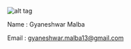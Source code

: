 ![alt tag](https://avatars2.githubusercontent.com/u/21207362?v=3&s=460)

Name : Gyaneshwar Malba

Email : gyaneshwar.malba13@gmail.com
